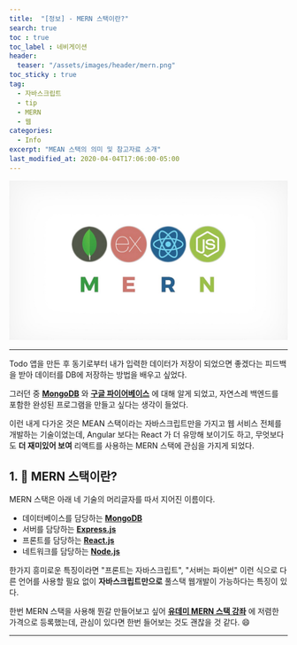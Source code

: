 ```yaml
---
title:  "[정보] - MERN 스택이란?"
search: true
toc : true
toc_label : 네비게이션
header:
  teaser: "/assets/images/header/mern.png"
toc_sticky : true
tag:
  - 자바스크립트
  - tip
  - MERN
  - 웹
categories:
  - Info
excerpt: "MEAN 스택의 의미 및 참고자료 소개"
last_modified_at: 2020-04-04T17:06:00-05:00
---
```

<img src = "/assets/images/header/mern.png">

---

Todo 앱을 만든 후 동기로부터 내가 입력한 데이터가 저장이 되었으면 좋겠다는 피드백을 받아 데이터를 DB에 저장하는 방법을 배우고 싶었다.

 그러던 중 [**MongoDB**](https://www.mongodb.com/) 와 [**구글 파이어베이스**](https://firebase.google.com/?hl=ko) 에 대해 알게 되었고, 자연스레 백엔드를 포함한 완성된 프로그램을 만들고 싶다는 생각이 들었다.

이런 내게 다가온 것은 MEAN 스택이라는 자바스크립트만을 가지고 웹 서비스 전체를 개발하는 기술이었는데, Angular 보다는 React 가 더 유망해 보이기도 하고, 무엇보다도 **더 재미있어 보여** 리액트를 사용하는 MERN 스택에 관심을 가지게 되었다.  

## 1. 🌻 MERN 스택이란?

MERN 스택은 아래 네 기술의 머리글자를 따서 지어진 이름이다.

- 데이터베이스를 담당하는 [**MongoDB**](https://www.mongodb.com/)
- 서버를 담당하는 [**Express.js**](https://expressjs.com/ko/)
- 프론트를 담당하는 [**React.js**](https://ko.reactjs.org/)
- 네트워크를 담당하는 [**Node.js**](https://nodejs.org/ko/)

한가지 흥미로운 특징이라면 "프론트는 자바스크립트", "서버는 파이썬" 이런 식으로 다른 언어를 사용할 필요 없이 **자바스크립트만으로** 풀스택 웹개발이 가능하다는 특징이 있다.

한번 MERN 스택을 사용해 뭔갈 만들어보고 싶어 [**유데미 MERN 스택 강좌**](https://www.udemy.com/course/mern-stack-front-to-back/) 에 저렴한 가격으로 등록했는데, 관심이 있다면 한번 들어보는 것도 괜찮을 것 같다. 😄

---
